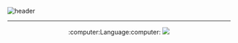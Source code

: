 ![header](https://capsule-render.vercel.app/api?height=300&text=Welcome&&fontSize=80&&animation=fadeIn&&type=waving&color=gradient&section=header&desc=Kkubuck's_github&fontAlignY=40)
  
  
---
<div align="center">
  :computer:Language:computer:  
    
  
  <img src="https://img.shields.io/badge/Python-3776AB?style=for-the-badge&logo=Python&logoColor=white"> 
  
  
</div>
